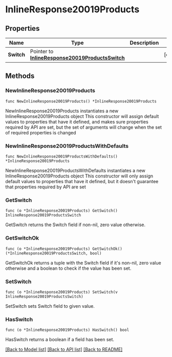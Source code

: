 # InlineResponse20019Products

## Properties

Name | Type | Description | Notes
------------ | ------------- | ------------- | -------------
**Switch** | Pointer to [**InlineResponse20019ProductsSwitch**](InlineResponse20019ProductsSwitch.md) |  | [optional] 

## Methods

### NewInlineResponse20019Products

`func NewInlineResponse20019Products() *InlineResponse20019Products`

NewInlineResponse20019Products instantiates a new InlineResponse20019Products object
This constructor will assign default values to properties that have it defined,
and makes sure properties required by API are set, but the set of arguments
will change when the set of required properties is changed

### NewInlineResponse20019ProductsWithDefaults

`func NewInlineResponse20019ProductsWithDefaults() *InlineResponse20019Products`

NewInlineResponse20019ProductsWithDefaults instantiates a new InlineResponse20019Products object
This constructor will only assign default values to properties that have it defined,
but it doesn't guarantee that properties required by API are set

### GetSwitch

`func (o *InlineResponse20019Products) GetSwitch() InlineResponse20019ProductsSwitch`

GetSwitch returns the Switch field if non-nil, zero value otherwise.

### GetSwitchOk

`func (o *InlineResponse20019Products) GetSwitchOk() (*InlineResponse20019ProductsSwitch, bool)`

GetSwitchOk returns a tuple with the Switch field if it's non-nil, zero value otherwise
and a boolean to check if the value has been set.

### SetSwitch

`func (o *InlineResponse20019Products) SetSwitch(v InlineResponse20019ProductsSwitch)`

SetSwitch sets Switch field to given value.

### HasSwitch

`func (o *InlineResponse20019Products) HasSwitch() bool`

HasSwitch returns a boolean if a field has been set.


[[Back to Model list]](../README.md#documentation-for-models) [[Back to API list]](../README.md#documentation-for-api-endpoints) [[Back to README]](../README.md)


